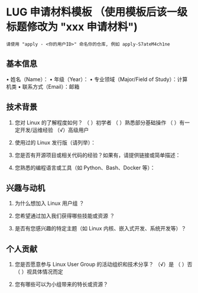 # LUG 申请材料模板 （使用模板后该一级标题修改为 "xxx 申请材料")
    
    请使用 "apply - <你的用户ID>" 命名你的仓库, 例如 apply-S7ateM4ch1ne

## 基本信息
• 姓名（Name）：
• 年级（Year）：
• 专业领域（Major/Field of Study）：计算机类
• 联系方式（Email）：邮箱

## 技术背景

1.	您对 Linux 的了解程度如何？
（ ）初学者
（ ）熟悉部分基础操作
（ ）有一定开发/运维经验
（√）高级用户

2.	使用过的 Linux 发行版（请列举）：

3.	您是否有开源项目或相关代码的经验？如果有，请提供链接或简单描述：

4.	您熟悉的编程语言或工具（如 Python、Bash、Docker 等）：


## 兴趣与动机

1.	为什么想加入 Linux 用户组 ？

2.	您希望通过加入我们获得哪些技能或资源 ？

3.	是否有您感兴趣的特定主题（如 Linux 内核、嵌入式开发、系统开发等）？


## 个人贡献

1.	您是否愿意参与 Linux User Group 的活动组织和技术分享？
（√）是
（ ）否
（ ）视具体情况而定

2.	您有哪些可以为小组带来的特长或资源？
